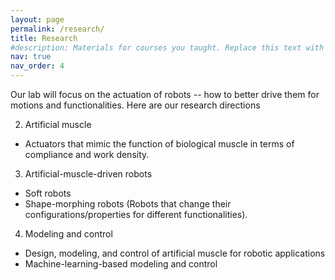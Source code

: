```yaml
---
layout: page
permalink: /research/
title: Research
#description: Materials for courses you taught. Replace this text with your description.
nav: true
nav_order: 4
---
```


Our lab will focus on the actuation of robots -- how to better drive them for motions and functionalities.
Here are our research directions

2. Artificial muscle
 - Actuators that mimic the function of biological muscle in terms of compliance and work density.


3. Artificial-muscle-driven robots
 - Soft robots
 - Shape-morphing robots (Robots that change their configurations/properties for different functionalities).

4. Modeling and control 
 - Design, modeling, and control of artificial muscle for robotic applications
 - Machine-learning-based modeling and control


